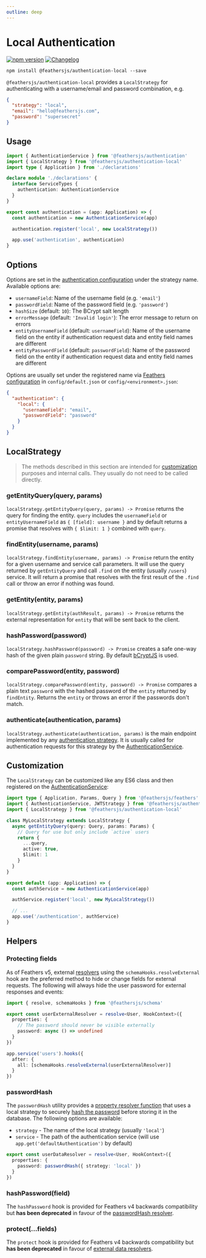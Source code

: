 ```yaml
---
outline: deep
---
```


# Local Authentication

<Badges>

[![npm version](https://img.shields.io/npm/v/@feathersjs/authentication-local.svg?style=flat-square)](https://www.npmjs.com/package/@feathersjs/authentication-local)
[![Changelog](https://img.shields.io/badge/changelog-.md-blue.svg?style=flat-square)](https://github.com/feathersjs/feathers/blob/dove/packages/authentication-local/CHANGELOG.md)

</Badges>

```
npm install @feathersjs/authentication-local --save
```

`@feathersjs/authentication-local` provides a `LocalStrategy` for authenticating with a username/email and password combination, e.g.

```json
{
  "strategy": "local",
  "email": "hello@feathersjs.com",
  "password": "supersecret"
}
```

## Usage

```ts
import { AuthenticationService } from '@feathersjs/authentication'
import { LocalStrategy } from '@feathersjs/authentication-local'
import type { Application } from './declarations'

declare module './declarations' {
  interface ServiceTypes {
    authentication: AuthenticationService
  }
}

export const authentication = (app: Application) => {
  const authentication = new AuthenticationService(app)

  authentication.register('local', new LocalStrategy())

  app.use('authentication', authentication)
}
```

## Options

Options are set in the [authentication configuration](./service.md#configuration) under the strategy name. Available options are:

- `usernameField`: Name of the username field (e.g. `'email'`)
- `passwordField`: Name of the password field (e.g. `'password'`)
- `hashSize` (default: `10`): The BCrypt salt length
- `errorMessage` (default: `'Invalid login'`): The error message to return on errors
- `entityUsernameField` (default: `usernameField`): Name of the username field on the entity if authentication request data and entity field names are different
- `entityPasswordField` (default: `passwordField`): Name of the password field on the entity if authentication request data and entity field names are different

Options are usually set under the registered name via [Feathers configuration](../configuration.md) in `config/default.json` or `config/<environment>.json`:

```json
{
  "authentication": {
    "local": {
      "usernameField": "email",
      "passwordField": "password"
    }
  }
}
```

## LocalStrategy

<BlockQuote type="info" label="Note">

The methods described in this section are intended for [customization](#customization) purposes and internal calls. They usually do not need to be called directly.

</BlockQuote>

### getEntityQuery(query, params)

`localStrategy.getEntityQuery(query, params) -> Promise` returns the query for finding the entity. `query` includes the `usernameField` or `entityUsernameField` as `{ [field]: username }` and by default returns a promise that resolves with `{ $limit: 1 }` combined with `query`.

### findEntity(username, params)

`localStrategy.findEntity(username, params) -> Promise` return the entity for a given username and service call parameters. It will use the query returned by `getEntityQuery` and call `.find` on the entity (usually `/users`) service. It will return a promise that resolves with the first result of the `.find` call or throw an error if nothing was found.

### getEntity(entity, params)

`localStrategy.getEntity(authResult, params) -> Promise` returns the external representation for `entity` that will be sent back to the client.

### hashPassword(password)

`localStrategy.hashPassword(password) -> Promise` creates a safe one-way hash of the given plain `password` string. By default [bCryptJS](https://www.npmjs.com/package/bcryptjs) is used.

### comparePassword(entity, password)

`localStrategy.comparePassword(entity, password) -> Promise` compares a plain text `password` with the hashed password of the `entity` returned by `findEntity`. Returns the `entity` or throws an error if the passwords don't match.

### authenticate(authentication, params)

`localStrategy.authenticate(authentication, params)` is the main endpoint implemented by any [authentication strategy](./strategy.md). It is usually called for authentication requests for this strategy by the [AuthenticationService](./service.md).

## Customization

The `LocalStrategy` can be customized like any ES6 class and then registered on the [AuthenticationService](./service.md):

```ts
import type { Application, Params, Query } from '@feathersjs/feathers'
import { AuthenticationService, JWTStrategy } from '@feathersjs/authentication'
import { LocalStrategy } from '@feathersjs/authentication-local'

class MyLocalStrategy extends LocalStrategy {
  async getEntityQuery(query: Query, params: Params) {
    // Query for use but only include `active` users
    return {
      ...query,
      active: true,
      $limit: 1
    }
  }
}

export default (app: Application) => {
  const authService = new AuthenticationService(app)

  authService.register('local', new MyLocalStrategy())

  // ...
  app.use('/authentication', authService)
}
```

## Helpers

### Protecting fields

As of Feathers v5, external [resolvers](../schema/resolvers.md) using the `schemaHooks.resolveExternal` hook are the preferred method to hide or change fields for external requests. The following will always hide the user password for external responses and events:

```ts
import { resolve, schemaHooks } from '@feathersjs/schema'

export const userExternalResolver = resolve<User, HookContext>({
  properties: {
    // The password should never be visible externally
    password: async () => undefined
  }
})

app.service('users').hooks({
  after: {
    all: [schemaHooks.resolveExternal(userExternalResolver)]
  }
})
```

### passwordHash

The `passwordHash` utility provides a [property resolver function](../schema//resolvers.md#property-resolvers) that uses a local strategy to securely [hash the password](#hashpassword-password) before storing it in the database. The following options are available:

- `strategy` - The name of the local strategy (usually `'local'`)
- `service` - The path of the authentication service (will use `app.get('defaultAuthentication')` by default)

```ts
export const userDataResolver = resolve<User, HookContext>({
  properties: {
    password: passwordHash({ strategy: 'local' })
  }
})
```

### hashPassword(field)

The `hashPassword` hook is provided for Feathers v4 backwards compatibility but **has been deprecated** in favour of the [passwordHash resolver](#passwordhash).

### protect(...fields)

The `protect` hook is provided for Feathers v4 backwards compatibility but **has been deprecated** in favour of [external data resolvers](../schema/resolvers.md).
